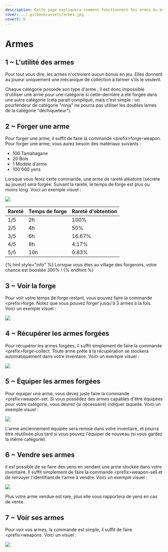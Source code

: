 ```yaml
---
description: Cette page expliquera comment fonctionnent les armes du bot.
cover: ../.gitbook/assets/armes.jpg
coverY: 0
---
```


# Armes

## 1 \~ L'utilité des armes

Pour tout vous dire, les armes n'octroient aucun bonus en jeu. Elles donnent au joueur uniquement une mécanique de collection à farmer s'ils le veulent.&#x20;

Chaque catégorie possède son type d'arme ; il est donc impossible d'utiliser une arme pour une catégorie si cette-dernière a été forgée dans une autre catégorie (cela parait compliqué, mais c'est simple : un pourfendeur de catégorie "ninja" ne pourra pas utiliser les doubles lames de la catégorie "déchiqueteur").

## 2 \~ Forger une arme

Pour forger une arme, il suffit de faire la commande \<prefix>forge-weapon. Pour forger une arme, vous aurez besoin des matériaux suivants :&#x20;

* 100 Tamahagane
* 20 Bois
* 1 Modèle d'arme
* 100'000 yens

Lorsque vous ferez cette commande, une arme de rareté aléatoire (secrète au joueur) sera forgée. Suivant la rareté, le temps de forge est plus ou moins long. Voici un exemple visuel :&#x20;

![](https://cdn.discordapp.com/attachments/958432585585934406/994263206438641824/unknown.png)

| Rareté | Temps de forge | Rareté d'obtention |
| ------ | -------------- | ------------------ |
| 1/5    | 2h             | 100%               |
| 2/5    | 4h             | 50%                |
| 3/5    | 6h             | 16.67%             |
| 4/5    | 8h             | 4.17%              |
| 5/5    | 10h            | 0.83%              |

{% hint style="info" %}
Lorsque vous êtes au village des forgerons, votre chance est boostée 300% !
{% endhint %}

## 3 \~ Voir la forge

Pour voir votre temps de forge restant, vous pouvez faire la commande \<prefix>forge. Notez que vous pouvez forger jusqu'à 3 armes à la fois. Voici un exemple visuel :&#x20;

![](https://cdn.discordapp.com/attachments/958432552044097536/994269310866440332/unknown.png)

## 4 \~ Récupérer les armes forgées

Pour récupérer les armes forgées, il suffit simplement de faire la commande \<prefix>forge-collect. Toute arme prête à la récupération se stockera automatiquement dans votre inventaire. Voici un exemple visuel :&#x20;

![](https://cdn.discordapp.com/attachments/958432552044097536/994270087651536936/unknown.png)

## 5 \~ Équiper les armes forgées

Pour équiper une arme, vous devez juste faire la commande \<prefix>weapon-set. Si vous possédez des armes capables d'être équipées pour votre catégorie, vous devrez (si nécessaire) indiquer laquelle. Voici un exemple visuel :&#x20;

![](https://cdn.discordapp.com/attachments/958432552044097536/994271233094979755/unknown.png)

L'arme anciennement équipée sera remise dans votre inventaire, et pourra être réutilisée plus tard si vous pouvez l'équiper de nouveau (si vous gardez la même catégorie).

## 6 \~ Vendre ses armes

Il est possible de se faire des yens en vendant une arme stockée dans votre inventaire. Il suffit simplement de faire la commande \<prefix>weapon-sell et de renvoyer l'identifiant de l'arme à vendre. Voici un exemple visuel :&#x20;

![](https://cdn.discordapp.com/attachments/958432585585934406/994272643480039534/unknown.png)

Plus votre arme vendue est rare, plus elle vous rapportera de yens en cas de vente.

## 7 \~ Voir ses armes

Pour voir vos armes, la commande est simple, il suffit de faire \<prefix>weapons. Voici un visuel :&#x20;

![](https://cdn.discordapp.com/attachments/958432552044097536/994273796183830528/unknown.png)
